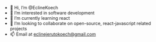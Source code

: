- 👋 Hi, I’m @EclineKoech
- 👀 I’m interested in software development
- 🌱 I’m currently learning react
- 💞️ I’m looking to collaborate on open-source, react-javascript related projects
- 📫 Email at eclinejerutokoech@gmail.com

<!---
EclineKoech/EclineKoech is a ✨ special ✨ repository because its `README.md` (this file) appears on your GitHub profile.
You can click the Preview link to take a look at your changes.
--->

